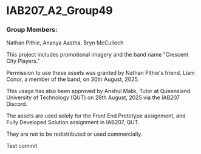 # IAB207_A2_Group49

### Group Members:

Nathan Pithie,
Ananya Aastha,
Bryn McCulloch

This project includes promotional imagery and the band name "Crescent City Players."

Permission to use these assets was granted by Nathan Pithie's friend, Liam Conor, a member of the band, on 30th August, 2025.

This usage has also been approved by Anshul Malik, Tutor at Queensland University of Technology (QUT) on 28th August, 2025 via the IAB207 Discord.

The assets are used solely for the Front End Prototype assignment, and Fully Developed Solution assignment in IAB207, QUT.

They are not to be redistributed or used commercially.

Test commit
